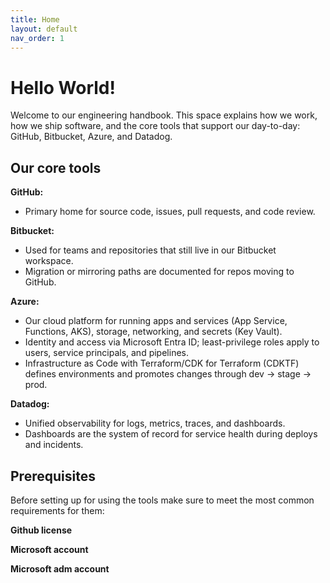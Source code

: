 ```yaml
---
title: Home
layout: default
nav_order: 1
---
```


# Hello World!

Welcome to our engineering handbook. This space explains how we work, how we ship software, and the core tools that support our day-to-day: GitHub, Bitbucket, Azure, and Datadog.

## Our core tools

**GitHub:** 
- Primary home for source code, issues, pull requests, and code review.

**Bitbucket:**
- Used for teams and repositories that still live in our Bitbucket workspace.
- Migration or mirroring paths are documented for repos moving to GitHub.

**Azure:**
- Our cloud platform for running apps and services (App Service, Functions, AKS), storage, networking, and secrets (Key Vault).
- Identity and access via Microsoft Entra ID; least-privilege roles apply to users, service principals, and pipelines.
- Infrastructure as Code with Terraform/CDK for Terraform (CDKTF) defines environments and promotes changes through dev → stage → prod.

**Datadog:**
- Unified observability for logs, metrics, traces, and dashboards.
- Dashboards are the system of record for service health during deploys and incidents.

## Prerequisites

Before setting up for using the tools make sure to meet the most common requirements for them:

**Github license**

**Microsoft account**

**Microsoft adm account**
